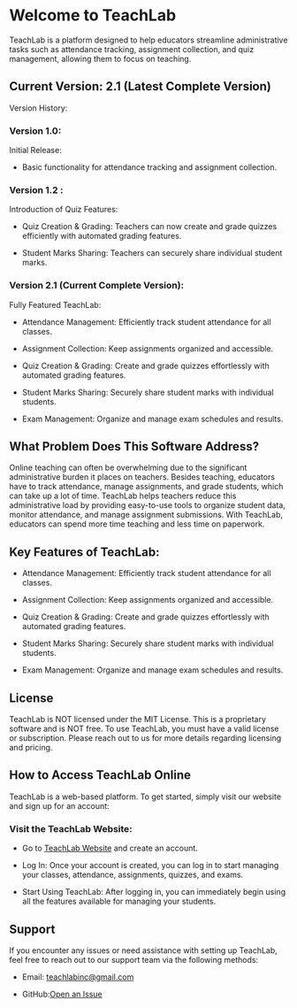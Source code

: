 # Welcome to TeachLab
TeachLab is a platform designed to help educators streamline administrative tasks such as attendance tracking, assignment collection, and quiz management, allowing them to focus on teaching.

## Current Version: 2.1 (Latest Complete Version)
Version History:
### Version 1.0:
Initial Release:

- Basic functionality for attendance tracking and assignment collection.

### Version 1.2 :
Introduction of Quiz Features:

- Quiz Creation & Grading: Teachers can now create and grade quizzes efficiently with automated grading features.

- Student Marks Sharing: Teachers can securely share individual student marks.

### Version 2.1 (Current Complete Version):
Fully Featured TeachLab:

- Attendance Management: Efficiently track student attendance for all classes.

- Assignment Collection: Keep assignments organized and accessible.

- Quiz Creation & Grading: Create and grade quizzes effortlessly with automated grading features.

- Student Marks Sharing: Securely share student marks with individual students.

- Exam Management: Organize and manage exam schedules and results.

## What Problem Does This Software Address?
Online teaching can often be overwhelming due to the significant administrative burden it places on teachers. Besides teaching, educators have to track attendance, manage assignments, and grade students, which can take up a lot of time. TeachLab helps teachers reduce this administrative load by providing easy-to-use tools to organize student data, monitor attendance, and manage assignment submissions. With TeachLab, educators can spend more time teaching and less time on paperwork.

## Key Features of TeachLab:
- Attendance Management: Efficiently track student attendance for all classes.

- Assignment Collection: Keep assignments organized and accessible.

- Quiz Creation & Grading: Create and grade quizzes effortlessly with automated grading features.

- Student Marks Sharing: Securely share student marks with individual students.

- Exam Management: Organize and manage exam schedules and results.

## License
TeachLab is NOT licensed under the MIT License. This is a proprietary software and is NOT free. To use TeachLab, you must have a valid license or subscription. Please reach out to us for more details regarding licensing and pricing.

## How to Access TeachLab Online
TeachLab is a web-based platform. To get started, simply visit our website and sign up for an account:

### Visit the TeachLab Website:
- Go to [TeachLab Website](https://teachlabs.unaux.com/) and create an account.

- Log In: Once your account is created, you can log in to start managing your classes, attendance, assignments, quizzes, and exams.

- Start Using TeachLab: After logging in, you can immediately begin using all the features available for managing your students.

## Support
If you encounter any issues or need assistance with setting up TeachLab, feel free to reach out to our support team via the following methods:

- Email: teachlabinc@gmail.com

- GitHub:[Open an Issue](https://github.com/MuradCade/Teachlab/issues/new)


